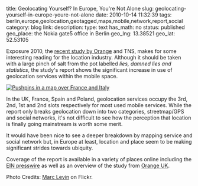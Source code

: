 title: Geolocating Yourself? In Europe, You're Not Alone
slug: geolocating-yourself-in-europe-youre-not-alone
date: 2010-10-14 11:32:39
tags: berlin,europe,geolocation,geotagged,maps,mobile,network,report,social
category: blog
link: 
description: 
type: text
has_math: no
status: published
geo_place: the Nokia gate5 office in Berlin
geo_lng: 13.38521
geo_lat: 52.53105

Exposure 2010, the [recent study by Orange](http://exposure2010.orangeadvertisingnetwork.co.uk/ "http://exposure2010.orangeadvertisingnetwork.co.uk/") and TNS, makes for some interesting reading for the location industry. Although it should be taken with a large pinch of salt from the pot labelled *lies, damned lies and statistics*, the study's report shows the significant increase in use of geolocation services within the mobile space.

[![Pushpins in a map over France and Italy](http://farm1.static.flickr.com/67/380104461_3bf8ebc58f_d.jpg)](http://www.flickr.com/photos/mil8/380104461/ "Pushpins in a map over France and Italy")

In the UK, France, Spain and Poland, geolocation services occupy the 3rd, 2nd, 1st and 2nd slots respectively for most used mobile services. While the report only breaks geolocation down into two categories, streetmap/GPS and social networks, it's not difficult to see how the perception that location is finally going mainstream is worth some merit.

<!-- TEASER_END -->

It would have been nice to see a deeper breakdown by mapping service and social network but, in Europe at least, location and place seem to be making significant strides towards ubiquity.

Coverage of the report is available in a variety of places online including the [EIN presswire](http://www.einnews.com/pr-news/179500-orange-mobile-exposure-2010-study-reveals-european-mobile-media-users-choose-browsers-over-apps-for-mobile-internet "http://www.einnews.com/pr-news/179500-orange-mobile-exposure-2010-study-reveals-european-mobile-media-users-choose-browsers-over-apps-for-mobile-internet") as well as an overview of the study from [Orange UK](http://exposure2010.orangeadvertisingnetwork.co.uk/pdf/orange-mobile-exposure-2010-press%20presentation-eng.pdf "http://exposure2010.orangeadvertisingnetwork.co.uk/pdf/orange-mobile-exposure-2010-press%20presentation-eng.pdf").


Photo Credits: [Marc Levin](http://www.flickr.com/photos/mil8/380104461/ "http://www.flickr.com/photos/mil8/380104461/") on Flickr.


